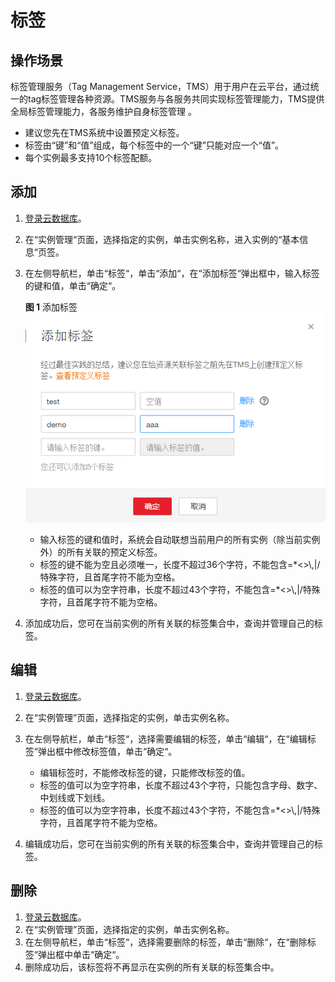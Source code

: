 # 标签<a name="rds_tag"></a>

## 操作场景<a name="section7898787175059"></a>

标签管理服务（Tag Management Service，TMS）用于用户在云平台，通过统一的tag标签管理各种资源。TMS服务与各服务共同实现标签管理能力，TMS提供全局标签管理能力，各服务维护自身标签管理 。

-   建议您先在TMS系统中设置预定义标签。
-   标签由“键”和“值”组成，每个标签中的一个“键”只能对应一个“值”。
-   每个实例最多支持10个标签配额。

## 添加<a name="section57172399175119"></a>

1.  [登录云数据库](https://support.huaweicloud.com/qs-rds/rds_login.html)。
2.  在“实例管理“页面，选择指定的实例，单击实例名称，进入实例的“基本信息“页签。
3.  在左侧导航栏，单击“标签“，单击“添加“，在“添加标签“弹出框中，输入标签的键和值，单击“确定“。

    **图 1**  添加标签<a name="fig815715013910"></a>  
    ![](figures/添加标签.png "添加标签")

    -   输入标签的键和值时，系统会自动联想当前用户的所有实例（除当前实例外）的所有关联的预定义标签。
    -   标签的键不能为空且必须唯一，长度不超过36个字符，不能包含=\*<\>\\,|/特殊字符，且首尾字符不能为空格。
    -   标签的值可以为空字符串，长度不超过43个字符，不能包含=\*<\>\\,|/特殊字符，且首尾字符不能为空格。

4.  添加成功后，您可在当前实例的所有关联的标签集合中，查询并管理自己的标签。

## 编辑<a name="section38640924175719"></a>

1.  [登录云数据库](https://support.huaweicloud.com/qs-rds/rds_login.html)。
2.  在“实例管理”页面，选择指定的实例，单击实例名称。
3.  在左侧导航栏，单击“标签“，选择需要编辑的标签，单击“编辑“，在“编辑标签“弹出框中修改标签值，单击“确定“。
    -   编辑标签时，不能修改标签的键，只能修改标签的值。
    -   标签的值可以为空字符串，长度不超过43个字符，只能包含字母、数字、中划线或下划线。
    -   标签的值可以为空字符串，长度不超过43个字符，不能包含=\*<\>\\,|/特殊字符，且首尾字符不能为空格。

4.  编辑成功后，您可在当前实例的所有关联的标签集合中，查询并管理自己的标签。

## 删除<a name="section51403672175725"></a>

1.  [登录云数据库](https://support.huaweicloud.com/qs-rds/rds_login.html)。
2.  在“实例管理”页面，选择指定的实例，单击实例名称。
3.  在左侧导航栏，单击“标签“，选择需要删除的标签，单击“删除“，在“删除标签“弹出框中单击“确定“。
4.  删除成功后，该标签将不再显示在实例的所有关联的标签集合中。


